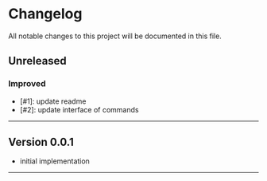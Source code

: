 # Changelog

All notable changes to this project will be documented in this file.

## Unreleased

### Improved

- [#1]: update readme
- [#2]: update interface of commands

---

## Version 0.0.1

- initial implementation

---